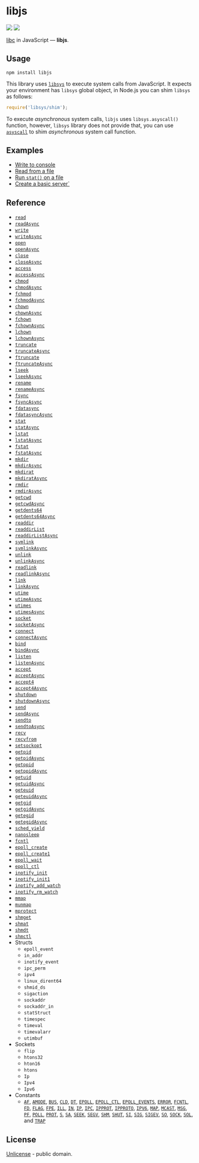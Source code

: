 # libjs

[![][npm-badge]][npm-url] [![][travis-badge]][travis-url]

[libc](https://en.wikipedia.org/wiki/C_standard_library) in JavaScript &mdash; **libjs**.


## Usage

```shell
npm install libjs
```

This library uses [`libsys`](https://github.com/streamich/libsys) to execute system calls from JavaScript.
It expects your environment has `libsys` global object, in Node.js you can shim `libsys` as follows:

```js
require('libsys/shim');
```

To execute *asynchronous* system calls, `libjs` uses `libsys.asyscall()` function, however, `libsys` library does not provide
that, you can use [`asyscall`](https://github.com/streamich/asyscall) to shim *asynchronous* system call function.


## Examples

- [Write to console](./docs/examples/write-to-console.md)
- [Read from a file](./docs/examples/read-file.md)
- [Run `stat()` on  a file](./docs/examples/stat.md)
- [Create a basic server`](./docs/examples/server.md)


## Reference

  - [`read`](./docs/reference/read.md)
  - [`readAsync`](./docs/reference/readAsync.md)
  - [`write`](./docs/reference/write.md)
  - [`writeAsync`](./docs/reference/writeAsync.md)
  - [`open`](./docs/reference/open.md)
  - [`openAsync`](./docs/reference/openAsync.md)
  - [`close`](./docs/reference/close.md)
  - [`closeAsync`](./docs/reference/closeAsync.md)
  - [`access`](./docs/reference/ADD.md)
  - [`accessAsync`](./docs/reference/ADD.md)
  - [`chmod`](./docs/reference/ADD.md)
  - [`chmodAsync`](./docs/reference/ADD.md)
  - [`fchmod`](./docs/reference/ADD.md)
  - [`fchmodAsync`](./docs/reference/ADD.md)
  - [`chown`](./docs/reference/ADD.md)
  - [`chownAsync`](./docs/reference/ADD.md)
  - [`fchown`](./docs/reference/ADD.md)
  - [`fchownAsync`](./docs/reference/ADD.md)
  - [`lchown`](./docs/reference/ADD.md)
  - [`lchownAsync`](./docs/reference/ADD.md)
  - [`truncate`](./docs/reference/ADD.md)
  - [`truncateAsync`](./docs/reference/ADD.md)
  - [`ftruncate`](./docs/reference/ADD.md)
  - [`ftruncateAsync`](./docs/reference/ADD.md)
  - [`lseek`](./docs/reference/ADD.md)
  - [`lseekAsync`](./docs/reference/ADD.md)
  - [`rename`](./docs/reference/ADD.md)
  - [`renameAsync`](./docs/reference/ADD.md)
  - [`fsync`](./docs/reference/ADD.md)
  - [`fsyncAsync`](./docs/reference/ADD.md)
  - [`fdatasync`](./docs/reference/ADD.md)
  - [`fdatasyncAsync`](./docs/reference/ADD.md)
  - [`stat`](./docs/reference/ADD.md)
  - [`statAsync`](./docs/reference/ADD.md)
  - [`lstat`](./docs/reference/ADD.md)
  - [`lstatAsync`](./docs/reference/ADD.md)
  - [`fstat`](./docs/reference/ADD.md)
  - [`fstatAsync`](./docs/reference/ADD.md)
  - [`mkdir`](./docs/reference/ADD.md)
  - [`mkdirAsync`](./docs/reference/ADD.md)
  - [`mkdirat`](./docs/reference/ADD.md)
  - [`mkdiratAsync`](./docs/reference/ADD.md)
  - [`rmdir`](./docs/reference/ADD.md)
  - [`rmdirAsync`](./docs/reference/ADD.md)
  - [`getcwd`](./docs/reference/ADD.md)
  - [`getcwdAsync`](./docs/reference/ADD.md)
  - [`getdents64`](./docs/reference/ADD.md)
  - [`getdents64Async`](./docs/reference/ADD.md)
  - [`readdir`](./docs/reference/ADD.md)
  - [`readdirList`](./docs/reference/ADD.md)
  - [`readdirListAsync`](./docs/reference/ADD.md)
  - [`symlink`](./docs/reference/ADD.md)
  - [`symlinkAsync`](./docs/reference/ADD.md)
  - [`unlink`](./docs/reference/ADD.md)
  - [`unlinkAsync`](./docs/reference/ADD.md)
  - [`readlink`](./docs/reference/ADD.md)
  - [`readlinkAsync`](./docs/reference/ADD.md)
  - [`link`](./docs/reference/ADD.md)
  - [`linkAsync`](./docs/reference/ADD.md)
  - [`utime`](./docs/reference/ADD.md)
  - [`utimeAsync`](./docs/reference/ADD.md)
  - [`utimes`](./docs/reference/ADD.md)
  - [`utimesAsync`](./docs/reference/ADD.md)
  - [`socket`](./docs/reference/ADD.md)
  - [`socketAsync`](./docs/reference/ADD.md)
  - [`connect`](./docs/reference/ADD.md)
  - [`connectAsync`](./docs/reference/ADD.md)
  - [`bind`](./docs/reference/ADD.md)
  - [`bindAsync`](./docs/reference/ADD.md)
  - [`listen`](./docs/reference/ADD.md)
  - [`listenAsync`](./docs/reference/ADD.md)
  - [`accept`](./docs/reference/ADD.md)
  - [`acceptAsync`](./docs/reference/ADD.md)
  - [`accept4`](./docs/reference/ADD.md)
  - [`accept4Async`](./docs/reference/ADD.md)
  - [`shutdown`](./docs/reference/ADD.md)
  - [`shutdownAsync`](./docs/reference/ADD.md)
  - [`send`](./docs/reference/ADD.md)
  - [`sendAsync`](./docs/reference/ADD.md)
  - [`sendto`](./docs/reference/ADD.md)
  - [`sendtoAsync`](./docs/reference/ADD.md)
  - [`recv`](./docs/reference/ADD.md)
  - [`recvfrom`](./docs/reference/ADD.md)
  - [`setsockopt`](./docs/reference/ADD.md)
  - [`getpid`](./docs/reference/ADD.md)
  - [`getpidAsync`](./docs/reference/ADD.md)
  - [`getppid`](./docs/reference/ADD.md)
  - [`getppidAsync`](./docs/reference/ADD.md)
  - [`getuid`](./docs/reference/ADD.md)
  - [`getuidAsync`](./docs/reference/ADD.md)
  - [`geteuid`](./docs/reference/ADD.md)
  - [`geteuidAsync`](./docs/reference/ADD.md)
  - [`getgid`](./docs/reference/ADD.md)
  - [`getgidAsync`](./docs/reference/ADD.md)
  - [`getegid`](./docs/reference/ADD.md)
  - [`getegidAsync`](./docs/reference/ADD.md)
  - [`sched_yield`](./docs/reference/ADD.md)
  - [`nanosleep`](./docs/reference/ADD.md)
  - [`fcntl`](./docs/reference/ADD.md)
  - [`epoll_create`](./docs/reference/ADD.md)
  - [`epoll_create1`](./docs/reference/ADD.md)
  - [`epoll_wait`](./docs/reference/ADD.md)
  - [`epoll_ctl`](./docs/reference/ADD.md)
  - [`inotify_init`](./docs/reference/ADD.md)
  - [`inotify_init1`](./docs/reference/ADD.md)
  - [`inotify_add_watch`](./docs/reference/ADD.md)
  - [`inotify_rm_watch`](./docs/reference/ADD.md)
  - [`mmap`](./docs/reference/ADD.md)
  - [`munmap`](./docs/reference/ADD.md)
  - [`mprotect`](./docs/reference/ADD.md)
  - [`shmget`](./docs/reference/ADD.md)
  - [`shmat`](./docs/reference/ADD.md)
  - [`shmdt`](./docs/reference/ADD.md)
  - [`shmctl`](./docs/reference/ADD.md)
  - Structs
    - `epoll_event`
    - `in_addr`
    - `inotify_event`
    - `ipc_perm`
    - `ipv4`
    - `linux_dirent64`
    - `shmid_ds`
    - `sigaction`
    - `sockaddr`
    - `sockaddr_in`
    - `statStruct`
    - `timespec`
    - `timeval`
    - `timevalarr`
    - `utimbuf`
  - Sockets
    - `flip`
    - `htons32`
    - `hton16`
    - `htons`
    - `Ip`
    - `Ipv4`
    - `Ipv6`
  - Constants
    - [`AF`](./src/consts/AF.ts),
      [`AMODE`](./src/consts/AMODE.ts),
      [`BUS`](./src/consts/BUS.ts),
      [`CLD`](./src/consts/CLD.ts),
      [`DT`](./src/consts/DT.ts),
      [`EPOLL`](./src/consts/EPOLL.ts),
      [`EPOLL_CTL`](./src/consts/EPOLL_CTL.ts),
      [`EPOLL_EVENTS`](./src/consts/EPOLL_EVENTS.ts),
      [`ERROR`](./src/consts/ERROR.ts),
      [`FCNTL`](./src/consts/FCNTL.ts),
      [`FD`](./src/consts/FD.ts),
      [`FLAG`](./src/consts/FLAG.ts),
      [`FPE`](./src/consts/FPE.ts),
      [`ILL`](./src/consts/ILL.ts),
      [`IN`](./src/consts/IN.ts),
      [`IP`](./src/consts/IP.ts),
      [`IPC`](./src/consts/IPC.ts),
      [`IPPROT`](./src/consts/IPPROT.ts),
      [`IPPROTO`](./src/consts/IPPROTO.ts),
      [`IPV6`](./src/consts/IPV6.ts),
      [`MAP`](./src/consts/MAP.ts),
      [`MCAST`](./src/consts/MCAST.ts),
      [`MSG`](./src/consts/MSG.ts),
      [`PF`](./src/consts/PF.ts),
      [`POLL`](./src/consts/POLL.ts),
      [`PROT`](./src/consts/PROT.ts),
      [`S`](./src/consts/S.ts),
      [`SA`](./src/consts/SA.ts),
      [`SEEK`](./src/consts/SEEK.ts),
      [`SEGV`](./src/consts/SEGV.ts),
      [`SHM`](./src/consts/SHM.ts),
      [`SHUT`](./src/consts/SHUT.ts),
      [`SI`](./src/consts/SI.ts),
      [`SIG`](./src/consts/SIG.ts),
      [`SIGEV`](./src/consts/SIGEV.ts),
      [`SO`](./src/consts/SO.ts),
      [`SOCK`](./src/consts/SOCK.ts),
      [`SOL`](./src/consts/SOL.ts),
      and [`TRAP`](./src/consts/TRAP.ts)


## License

[Unlicense](./LICENSE) - public domain.



[npm-url]: https://www.npmjs.com/package/libjs
[npm-badge]: https://img.shields.io/npm/v/libjs.svg
[travis-url]: https://travis-ci.org/streamich/libjs
[travis-badge]: https://travis-ci.org/streamich/libjs.svg?branch=master

